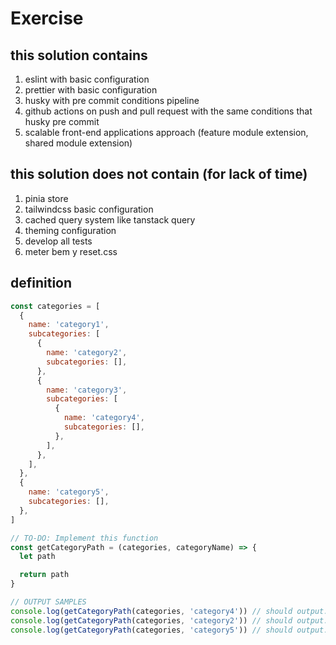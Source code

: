 # Exercise

## this solution contains

1. eslint with basic configuration
2. prettier with basic configuration
3. husky with pre commit conditions pipeline
4. github actions on push and pull request with the same conditions that husky pre commit
5. scalable front-end applications approach (feature module extension, shared module extension)

## this solution does not contain (for lack of time)

1. pinia store
2. tailwindcss basic configuration
3. cached query system like tanstack query
4. theming configuration
5. develop all tests
6. meter bem y reset.css

## definition

```js
const categories = [
  {
    name: 'category1',
    subcategories: [
      {
        name: 'category2',
        subcategories: [],
      },
      {
        name: 'category3',
        subcategories: [
          {
            name: 'category4',
            subcategories: [],
          },
        ],
      },
    ],
  },
  {
    name: 'category5',
    subcategories: [],
  },
]

// TO-DO: Implement this function
const getCategoryPath = (categories, categoryName) => {
  let path

  return path
}

// OUTPUT SAMPLES
console.log(getCategoryPath(categories, 'category4')) // should output: '/category1/category3/category4'
console.log(getCategoryPath(categories, 'category2')) // should output: '/category1/category2'
console.log(getCategoryPath(categories, 'category5')) // should output: '/category5'
```
